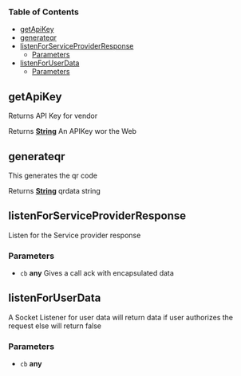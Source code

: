 <!-- Generated by documentation.js. Update this documentation by updating the source code. -->

### Table of Contents

-   [getApiKey][1]
-   [generateqr][2]
-   [listenForServiceProviderResponse][3]
    -   [Parameters][4]
-   [listenForUserData][5]
    -   [Parameters][6]

## getApiKey

Returns API Key for vendor

Returns **[String][7]** An APIKey wor the Web

## generateqr

This generates the qr code

Returns **[String][7]** qrdata string

## listenForServiceProviderResponse

Listen for the Service provider response

### Parameters

-   `cb` **any** Gives a call ack with encapsulated  data

## listenForUserData

A Socket Listener for user data will return data if user authorizes the request else will return false

### Parameters

-   `cb` **any** 

[1]: #getapikey

[2]: #generateqr

[3]: #listenforserviceproviderresponse

[4]: #parameters

[5]: #listenforuserdata

[6]: #parameters-1

[7]: https://developer.mozilla.org/docs/Web/JavaScript/Reference/Global_Objects/String
